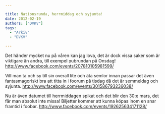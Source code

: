 ```yaml
---

title: Nationsrunda, herrmiddag och syjunta!
date: 2012-02-19
authors: ["DVKV"]
tags:
  - "Arkiv"
  - "DVKV"

---
```


Det händer mycket nu på våren kan jag lova, det är dock vissa saker
  som är viktigare än andra, till exempel pubrundan på Onsdag!
 http://www.facebook.com/events/207810105981599/

 Vill man ta och sy till sin overall lite och äta semlor innan passar
  det även fantasmagoriskt bra att titta in i foorum på tisdag då det är
  semmeldag och syjunta.
 http://www.facebook.com/events/301586793236038/

 Nu är även datumet till herrmiddagen spikat och det blir den 30:e
  mars, det får man absolut inte missa! Biljetter kommer att kunna köpas
  inom en snar framtid i foobar.
 http://www.facebook.com/events/192625634171128/